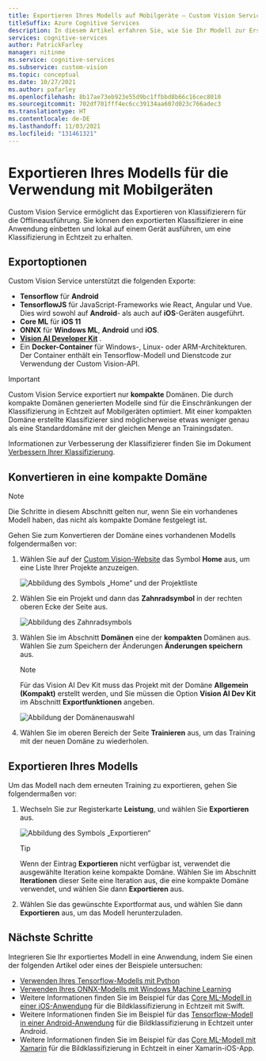 ```yaml
---
title: Exportieren Ihres Modells auf Mobilgeräte – Custom Vision Service
titleSuffix: Azure Cognitive Services
description: In diesem Artikel erfahren Sie, wie Sie Ihr Modell zur Erstellung mobiler Anwendungen exportieren oder lokal für die Echtzeitklassifizierung ausführen können.
services: cognitive-services
author: PatrickFarley
manager: nitinme
ms.service: cognitive-services
ms.subservice: custom-vision
ms.topic: conceptual
ms.date: 10/27/2021
ms.author: pafarley
ms.openlocfilehash: 8b17ae73eb923e55d9bc1ffbbd8b66c16cec8010
ms.sourcegitcommit: 702df701fff4ec6cc39134aa607d023c766adec3
ms.translationtype: HT
ms.contentlocale: de-DE
ms.lasthandoff: 11/03/2021
ms.locfileid: "131461321"
---
```

# <a name="export-your-model-for-use-with-mobile-devices"></a>Exportieren Ihres Modells für die Verwendung mit Mobilgeräten

Custom Vision Service ermöglicht das Exportieren von Klassifizierern für die Offlineausführung. Sie können den exportierten Klassifizierer in eine Anwendung einbetten und lokal auf einem Gerät ausführen, um eine Klassifizierung in Echtzeit zu erhalten.

## <a name="export-options"></a>Exportoptionen

Custom Vision Service unterstützt die folgenden Exporte:

* __Tensorflow__ für __Android__
* **TensorflowJS** für JavaScript-Frameworks wie React, Angular und Vue. Dies wird sowohl auf **Android**- als auch auf **iOS**-Geräten ausgeführt.
* __Core ML__ für __iOS 11__
* __ONNX__ für __Windows ML__, **Android** und **iOS**.
* __[Vision AI Developer Kit](https://azure.github.io/Vision-AI-DevKit-Pages/)__ .
* Ein __Docker-Container__ für Windows-, Linux- oder ARM-Architekturen. Der Container enthält ein Tensorflow-Modell und Dienstcode zur Verwendung der Custom Vision-API.

> [!IMPORTANT]
> Custom Vision Service exportiert nur __kompakte__ Domänen. Die durch kompakte Domänen generierten Modelle sind für die Einschränkungen der Klassifizierung in Echtzeit auf Mobilgeräten optimiert. Mit einer kompakten Domäne erstellte Klassifizierer sind möglicherweise etwas weniger genau als eine Standarddomäne mit der gleichen Menge an Trainingsdaten.
>
> Informationen zur Verbesserung der Klassifizierer finden Sie im Dokument [Verbessern Ihrer Klassifizierung](getting-started-improving-your-classifier.md).

## <a name="convert-to-a-compact-domain"></a>Konvertieren in eine kompakte Domäne

> [!NOTE]
> Die Schritte in diesem Abschnitt gelten nur, wenn Sie ein vorhandenes Modell haben, das nicht als kompakte Domäne festgelegt ist.

Gehen Sie zum Konvertieren der Domäne eines vorhandenen Modells folgendermaßen vor:

1. Wählen Sie auf der [Custom Vision-Website](https://customvision.ai) das Symbol __Home__ aus, um eine Liste Ihrer Projekte anzuzeigen.

    ![Abbildung des Symbols „Home“ und der Projektliste](./media/export-your-model/projects-list.png)

1. Wählen Sie ein Projekt und dann das __Zahnradsymbol__ in der rechten oberen Ecke der Seite aus.

    ![Abbildung des Zahnradsymbols](./media/export-your-model/gear-icon.png)

1. Wählen Sie im Abschnitt __Domänen__ eine der __kompakten__ Domänen aus. Wählen Sie zum Speichern der Änderungen __Änderungen speichern__ aus. 

    > [!NOTE]
    > Für das Vision AI Dev Kit muss das Projekt mit der Domäne __Allgemein (Kompakt)__ erstellt werden, und Sie müssen die Option **Vision AI Dev Kit** im Abschnitt **Exportfunktionen** angeben.

    ![Abbildung der Domänenauswahl](./media/export-your-model/domains.png)

1. Wählen Sie im oberen Bereich der Seite __Trainieren__ aus, um das Training mit der neuen Domäne zu wiederholen.

## <a name="export-your-model"></a>Exportieren Ihres Modells

Um das Modell nach dem erneuten Training zu exportieren, gehen Sie folgendermaßen vor:

1. Wechseln Sie zur Registerkarte **Leistung**, und wählen Sie __Exportieren__ aus. 

    ![Abbildung des Symbols „Exportieren“](./media/export-your-model/export.png)

    > [!TIP]
    > Wenn der Eintrag __Exportieren__ nicht verfügbar ist, verwendet die ausgewählte Iteration keine kompakte Domäne. Wählen Sie im Abschnitt __Iterationen__ dieser Seite eine Iteration aus, die eine kompakte Domäne verwendet, und wählen Sie dann __Exportieren__ aus.

1. Wählen Sie das gewünschte Exportformat aus, und wählen Sie dann __Exportieren__ aus, um das Modell herunterzuladen.

## <a name="next-steps"></a>Nächste Schritte

Integrieren Sie Ihr exportiertes Modell in eine Anwendung, indem Sie einen der folgenden Artikel oder eines der Beispiele untersuchen:

* [Verwenden Ihres Tensorflow-Modells mit Python](export-model-python.md)
* [Verwenden Ihres ONNX-Modells mit Windows Machine Learning](custom-vision-onnx-windows-ml.md)
* Weitere Informationen finden Sie im Beispiel für das [Core ML-Modell in einer iOS-Anwendung](https://go.microsoft.com/fwlink/?linkid=857726) für die Bildklassifizierung in Echtzeit mit Swift.
* Weitere Informationen finden Sie im Beispiel für das [Tensorflow-Modell in einer Android-Anwendung](https://github.com/Azure-Samples/cognitive-services-android-customvision-sample) für die Bildklassifizierung in Echtzeit unter Android.
* Weitere Informationen finden Sie im Beispiel für das [Core ML-Modell mit Xamarin](https://github.com/xamarin/ios-samples/tree/master/ios11/CoreMLAzureModel) für die Bildklassifizierung in Echtzeit in einer Xamarin-iOS-App.
